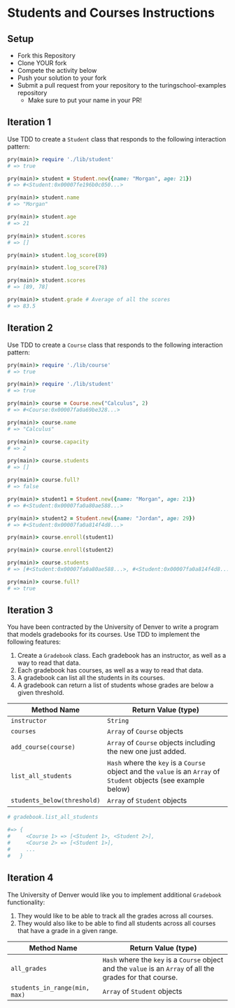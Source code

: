 # Students and Courses Instructions

## Setup

* Fork this Repository
* Clone YOUR fork
* Compete the activity below
* Push your solution to your fork
* Submit a pull request from your repository to the turingschool-examples repository
  * Make sure to put your name in your PR!

## Iteration 1

Use TDD to create a `Student` class that responds to the following interaction pattern:

```ruby
pry(main)> require './lib/student'
# => true

pry(main)> student = Student.new({name: "Morgan", age: 21})    
# => #<Student:0x00007fe196b0c050...>

pry(main)> student.name
# => "Morgan"

pry(main)> student.age
# => 21

pry(main)> student.scores
# => []

pry(main)> student.log_score(89)

pry(main)> student.log_score(78)    

pry(main)> student.scores
# => [89, 78]

pry(main)> student.grade # Average of all the scores
# => 83.5
```

## Iteration 2

Use TDD to create a `Course` class that responds to the following interaction pattern:

```ruby
pry(main)> require './lib/course'
# => true

pry(main)> require './lib/student'
# => true

pry(main)> course = Course.new("Calculus", 2)    
# => #<Course:0x00007fa0a69be328...>

pry(main)> course.name
# => "Calculus"

pry(main)> course.capacity
# => 2

pry(main)> course.students
# => []

pry(main)> course.full?
# => false

pry(main)> student1 = Student.new({name: "Morgan", age: 21})
# => #<Student:0x00007fa0a80ae588...>

pry(main)> student2 = Student.new({name: "Jordan", age: 29})    
# => #<Student:0x00007fa0a814f4d8...>

pry(main)> course.enroll(student1)    

pry(main)> course.enroll(student2)    

pry(main)> course.students
# => [#<Student:0x00007fa0a80ae588...>, #<Student:0x00007fa0a814f4d8...>]

pry(main)> course.full?
# => true
```

## Iteration 3

You have been contracted by the University of Denver to write a program that models gradebooks for its courses. Use TDD to implement the following features:

1. Create a `Gradebook` class. Each gradebook has an instructor, as well as a way to read that data.
2. Each gradebook has courses, as well as a way to read that data.
3. A gradebook can list all the students in its courses.
4. A gradebook can return a list of students whose grades are below a given threshold.

Method Name                 | Return Value (type)
-----------                 | -------------------
`instructor`                | `String`
`courses`                   | `Array` of `Course` objects
`add_course(course)`        | `Array` of `Course` objects including the new one just added.
`list_all_students`         | `Hash` where the `key` is a `Course` object and the `value` is an `Array` of `Student` objects (see example below)
`students_below(threshold)` | `Array` of `Student` objects

```ruby
# gradebook.list_all_students

#=> {
#     <Course 1> => [<Student 1>, <Student 2>],
#     <Course 2> => [<Student 1>],
#     ...
#   }
```

## Iteration 4

The University of Denver would like you to implement additional `Gradebook` functionality:

1. They would like to be able to track all the grades across all courses.
2. They would also like to be able to find all students across all courses that have a grade in a given range.

Method Name                   | Return Value (type)
------------                  | -------------------
`all_grades`                  | `Hash` where the `key` is a `Course` object and the `value` is an `Array` of all the grades for that course.
`students_in_range(min, max)` | `Array` of `Student` objects
